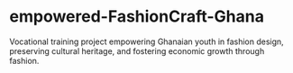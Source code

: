 # empowered-FashionCraft-Ghana
Vocational training project empowering Ghanaian youth in fashion design, preserving cultural heritage, and fostering economic growth through fashion.
